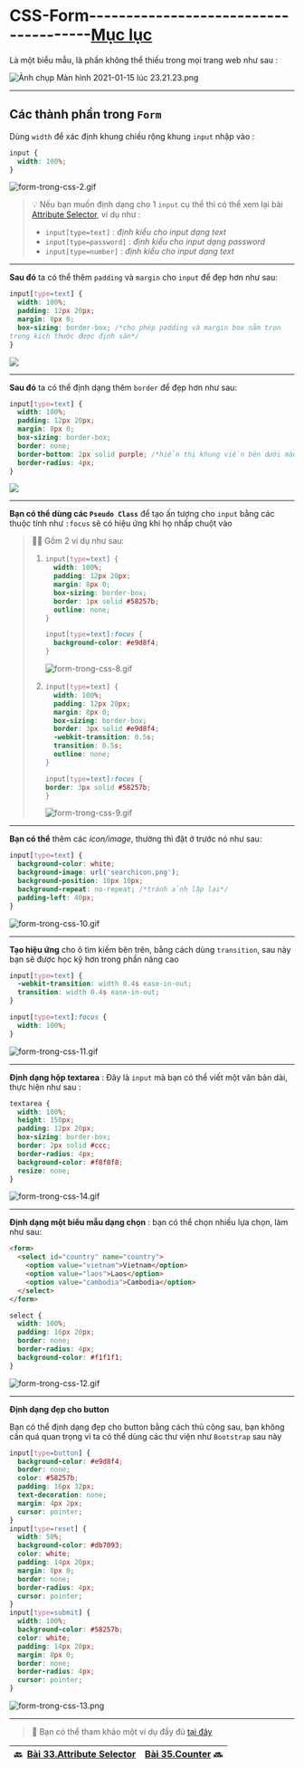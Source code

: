 # CSS-Form--------------------------------------[Mục lục](https://github.com/Zenfection/CSS)

Là một biểu mẫu, là phần không thể thiếu trong mọi trang web như sau : 

![Ảnh chụp Màn hình 2021-01-15 lúc 23.21.23.png](https://raw.githubusercontent.com/Zenfection/Image/master/2021/01/15-23-21-38-A%CC%89nh%20chu%CC%A3p%20Ma%CC%80n%20hi%CC%80nh%202021-01-15%20lu%CC%81c%2023.21.23.png)

---

## Các thành phần trong `Form`

Dùng `width` để xác định khung chiều rộng khung `input` nhập vào : 

```css
input {
  width: 100%;
}
```

![form-trong-css-2.gif](https://raw.githubusercontent.com/Zenfection/Image/master/2021/01/15-23-22-55-form-trong-css-2.gif)

> 💡 Nếu bạn muốn định dạng cho 1 `input` cụ thể thì có thể xem lại bài [Attribute Selector](https://github.com/Zenfection/CSS/blob/master/BasicCSS/33.Attribute%20Selector.md), ví dụ như :
> 
> - `input[type=text]` : *định kiểu cho input dạng text*
> - `input[type=password]` : *định kiểu cho input dạng password*
> - `input[type=number]` : *định kiểu cho input dạng text*

---

**Sau đó** ta có thể thêm `padding` và `margin` cho `input` để đẹp hơn như sau:

```css
input[type=text] {
  width: 100%;
  padding: 12px 20px;
  margin: 8px 0;
  box-sizing: border-box; /*cho phép padding và margin box nằm trọn
trong kích thước được định săn*/
}
```

![](https://st.quantrimang.com/photos/image/2019/04/19/form-trong-css-6.jpg)

---

 **Sau đó** ta có thể định dạng thêm `border` để đẹp hơn như sau:

```css
input[type=text] {
  width: 100%;
  padding: 12px 20px;
  margin: 8px 0;
  box-sizing: border-box;
  border: none;
  border-bottom: 2px solid purple; /*hiển thị khung viền bên dưới màu purple*/
  border-radius: 4px;
}
```

![](https://st.quantrimang.com/photos/image/2019/04/19/form-trong-css-5.gif)

---

**Bạn có thể dùng các `Pseudo Class`** để tạo ấn tượng cho `input` bằng các thuộc tính như `:focus` sẽ có hiệu ứng khi họ nhấp chuột vào

> 🤷‍♂️ Gồm 2 ví dụ như sau:
> 
> 1. ```css
>    input[type=text] {
>      width: 100%;
>      padding: 12px 20px;
>      margin: 8px 0;
>      box-sizing: border-box;
>      border: 1px solid #58257b;
>      outline: none;
>    }
>    
>    input[type=text]:focus {
>      background-color: #e9d8f4;
>    }
>    ```
>    
>    ![form-trong-css-8.gif](https://raw.githubusercontent.com/Zenfection/Image/master/2021/01/15-23-35-25-form-trong-css-8.gif)
> 
> 2. ```css
>    input[type=text] {
>      width: 100%;
>      padding: 12px 20px;
>      margin: 8px 0;
>      box-sizing: border-box;
>      border: 3px solid #e9d8f4;
>      -webkit-transition: 0.5s;
>      transition: 0.5s;
>      outline: none;
>    }
>    
>    input[type=text]:focus {
>    border: 3px solid #58257b;
>    }
>    ```
>    
>    ![form-trong-css-9.gif](https://raw.githubusercontent.com/Zenfection/Image/master/2021/01/15-23-36-03-form-trong-css-9.gif)

---

**Bạn có thể** thêm các *icon/image*, thường thì đặt ở trước nó như sau:

```css
input[type=text] {
  background-color: white;
  background-image: url('searchicon.png');
  background-position: 10px 10px; 
  background-repeat: no-repeat; /*tránh ảnh lặp lại*/
  padding-left: 40px;
}
```

![form-trong-css-10.gif](https://raw.githubusercontent.com/Zenfection/Image/master/2021/01/15-23-37-48-form-trong-css-10.gif)

---

**Tạo hiệu ứng** cho ô tìm kiếm bên trên, bằng cách dùng `transition`, sau này bạn sẽ được học kỹ hơn trong phần nâng cao

```css
input[type=text] {
  -webkit-transition: width 0.4s ease-in-out;
  transition: width 0.4s ease-in-out;
}

input[type=text]:focus {
  width: 100%;
}
```

![form-trong-css-11.gif](https://raw.githubusercontent.com/Zenfection/Image/master/2021/01/15-23-41-18-form-trong-css-11.gif)

---

**Định dạng hộp textarea** : Đây là `input` mà bạn có thể viết một văn bản dài, thực hiện như sau :

```css
textarea {
  width: 100%;
  height: 150px;
  padding: 12px 20px;
  box-sizing: border-box;
  border: 2px solid #ccc;
  border-radius: 4px;
  background-color: #f8f8f8;
  resize: none;
}
```

![form-trong-css-14.gif](https://raw.githubusercontent.com/Zenfection/Image/master/2021/01/15-23-41-05-form-trong-css-14.gif)

---

**Định dạng một biểu mẫu dạng chọn** : bạn có thể chọn nhiều lựa chọn, làm như sau:

```html
<form>
  <select id="country" name="country">
    <option value="vietnam">Vietnam</option>
    <option value="laos">Laos</option>
    <option value="cambodia">Cambodia</option>
  </select>
</form>
```

```css
select {
  width: 100%;
  padding: 16px 20px;
  border: none;
  border-radius: 4px;
  background-color: #f1f1f1;
}
```

![form-trong-css-12.gif](https://raw.githubusercontent.com/Zenfection/Image/master/2021/01/15-23-42-35-form-trong-css-12.gif)

---

**Định dạng đẹp cho button**

Bạn có thể định dạng đẹp cho button bằng cách thủ công sau, bạn không cần quá quan trọng vì ta có thể dùng các thư viện như `Bootstrap` sau này

```css
input[type=button] {
  background-color: #e9d8f4;
  border: none;
  color: #58257b;
  padding: 16px 32px;
  text-decoration: none;
  margin: 4px 2px;
  cursor: pointer;
}
input[type=reset] {
  width: 50%;
  background-color: #db7093;
  color: white;
  padding: 14px 20px;
  margin: 8px 0;
  border: none;
  border-radius: 4px;
  cursor: pointer;
}
input[type=submit] {
  width: 100%;
  background-color: #58257b;
  color: white;
  padding: 14px 20px;
  margin: 8px 0;
  border: none;
  border-radius: 4px;
  cursor: pointer;
}
```

![form-trong-css-13.png](https://raw.githubusercontent.com/Zenfection/Image/master/2021/01/15-23-43-58-form-trong-css-13.png)

---

>  🚀 Bạn có thể tham khảo một ví dụ đầy đủ [tại đây](https://jsfiddle.net/kietgolx65234/f4vnqgbh/3/)

| 🔙  [Bài 33.Attribute Selector](https://github.com/Zenfection/CSS/blob/master/BasicCSS/33.Attribute%20Selector.md) | [Bài 35.Counter](https://github.com/Zenfection/CSS/blob/master/BasicCSS/35.Counter.md) 🔜 |
| ------------------------------------------------------------------------------------------------------------------ | ----------------------------------------------------------------------------------------- |